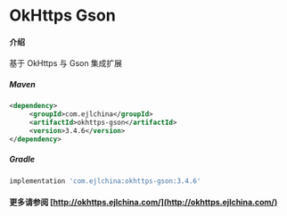 # OkHttps Gson

#### 介绍

基于 OkHttps 与 Gson 集成扩展


##### Maven

```xml
<dependency>
     <groupId>com.ejlchina</groupId>
     <artifactId>okhttps-gson</artifactId>
     <version>3.4.6</version>
</dependency>
```

##### Gradle

```groovy
implementation 'com.ejlchina:okhttps-gson:3.4.6'
```

#### 更多请参阅 [http://okhttps.ejlchina.com/](http://okhttps.ejlchina.com/)
